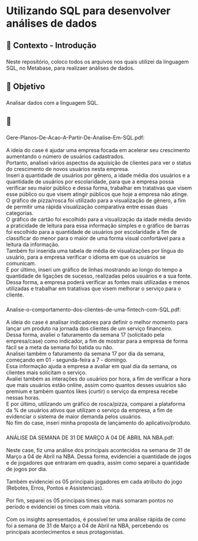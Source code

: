 <h1 align="left">Utilizando SQL para desenvolver análises de dados</h1>

###

<h2 align="left">📁 Contexto - Introdução</h2>

###

<p align="left">Neste repositório, coloco todos os arquivos nos quais utilizei da linguagem SQL, no Metabase, para realizaer análises de dados.</p>

###

<h2 align="left">🎯 Objetivo</h2>

###

<p align="left">Analisar dados com a linguagem SQL.</p>

###

<h2 align="left">📝</h2>

###

<p align="left">Gere-Planos-De-Acao-A-Partir-De-Analise-Em-SQL.pdf:<br><br>A ideia do case é ajudar uma empresa focada em acelerar seu crescimento aumentando o número de usuários cadastrados.<br>Portanto, analisei vários aspectos da aquisição de clientes para ver o status do crescimento de novos usuários nesta empresa.<br>Inseri a quantidade de usuários por gênero, a idade média dos usuários e a quantidade de usuários por escolaridade, para que a empresa possa verificar seu maior público e dessa forma, trabalhar em tratativas que visem esse público ou que visem atingir públicos que hoje a empresa não atinge.<br> O gráfico de pizza/rosca foi utilizado para a visualização de gênero, a fim de permitir uma rápida visualização comparativa entre essas duas categorias.<br>O gráfico de cartão foi escolhido para a visualização da idade média devido a praticidade de leitura para essa informação simples e o gráfico de barras foi escolhido para a quantidade de usuários por escolaridade a fim de classificar do menor para o maior de uma forma visual confortável para a leitura da informação. <br>Também foi inserida uma tabela de média de visualizações por língua do usuário, para a empresa verificar o idioma em que os usuários se comunicam. <br>E por último, inseri um gráfico de linhas mostrando ao longo do tempo a quantidade de ligações de sucesso, realizadas pelos usuários e a sua fonte. Dessa forma, a empresa poderá verificar as fontes mais utilizadas e menos utilizadas e trabalhar em tratativas que visem melhorar o serviço para o cliente.</p>

###

<p align="left">Analise-o-comportamento-dos-clientes-de-uma-fintech-com-SQL.pdf:<br><br>A ideia do case é analisar indicadores para definir o melhor momento para lançar um produto na jornada dos clientes de um serviço financeiro.<br>Dessa forma, avaliei o faturamento da semana 17 (solicitado pela empresa/case) como indicador, a fim de mostrar para a  empresa de forma fácil se a meta da semana foi batida ou não. <br>Analisei também o faturamento da semana 17 por dia da semana, começando em 01 - segunda-feira a 7 - domingo.<br>Essa informação ajuda a empresa a avaliar em qual dia da semana, os clientes mais solicitam o serviço. <br>Avaliei também as interações do usuários por hora, a fim de verificar a hora que mais usuários estão online, assim como quantos desses usuários são premium e também quantos likes (curtir) o serviço da empresa recebe nessas horas.<br>E por último, utilizando um gráfico de rosca/pizza, comparei a plataforma da % de usuários ativos que utilizam o serviço da empresa, a fim de evidenciar o sistema de maior demanda pelos usuários. <br>No fim do case, inseri minha proposta de lançamento do aplicativo/produto.</p>

###

<p align="left">ANÁLISE DA SEMANA DE 31 DE MARÇO A 04 DE ABRIL NA NBA.pdf:<br><br>Neste case, fiz uma análise dos principais acontecidos na semana de 31 de Março a 04 de Abril na NBA. Dessa forma, evidenciei a quantidade de jogos e de jogadores que entraram em quadra, assim como separei a quantidade de jogos por dia. <br><br>Também evidenciei os 05 principais jogadores em cada atributo do jogo (Rebotes, Erros, Pontos e Assistencias). <br><br>Por fim, separei os 05 principais times que mais somaram pontos no período e evidenciei os times com mais vitória. <br><br>Com os insights apresentados, é possível ter uma análise rápida de como foi a semana de 31 de Março a 04 de Abril na NBA, percebendo os principais acontecimentos e seus protagonistas.</p>

###

